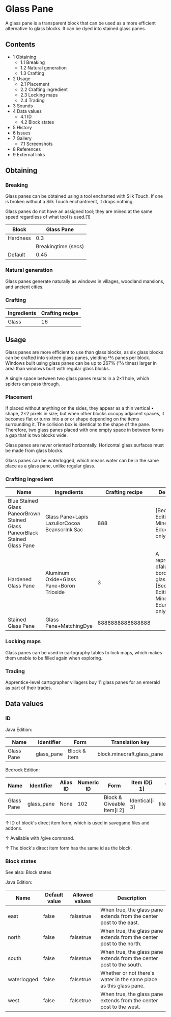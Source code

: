 # Glass Pane
A glass pane is a transparent block that can be used as a more efficient alternative to glass blocks. It can be dyed into stained glass panes.

## Contents
- 1 Obtaining
	- 1.1 Breaking
	- 1.2 Natural generation
	- 1.3 Crafting
- 2 Usage
	- 2.1 Placement
	- 2.2 Crafting ingredient
	- 2.3 Locking maps
	- 2.4 Trading
- 3 Sounds
- 4 Data values
	- 4.1 ID
	- 4.2 Block states
- 5 History
- 6 Issues
- 7 Gallery
	- 7.1 Screenshots
- 8 References
- 9 External links

## Obtaining
### Breaking
Glass panes can be obtained using a tool enchanted with Silk Touch. If one is broken without a Silk Touch enchantment, it drops nothing.

Glass panes do not have an assigned tool; they are mined at the same speed regardless of what tool is used.[1]

| Block    | Glass Pane          |
|----------|---------------------|
| Hardness | 0.3                 |
|          | Breakingtime (secs) |
| Default  | 0.45                |

### Natural generation
Glass panes generate naturally as windows in villages, woodland mansions, and ancient cities.

### Crafting
| Ingredients | Crafting recipe |
|-------------|-----------------|
| Glass       | 16              |

## Usage
Glass panes are more efficient to use than glass blocks, as six glass blocks can be crafted into sixteen glass panes, yielding 22⁄3 panes per block. Windows built using glass panes can be up to 267% (22⁄3 times) larger in area than windows built with regular glass blocks.

A single space between two glass panes results in a 2×1 hole, which spiders can pass through.
### Placement
If placed without anything on the sides, they appear as a thin vertical • shape, 2×2 pixels in size; but when other blocks occupy adjacent spaces, it becomes flat or turns into a  or  or  shape depending on the items surrounding it. The collision box is identical to the shape of the pane. Therefore, two glass panes placed with one empty space in between forms a gap that is two blocks wide.

Glass panes are never oriented horizontally. Horizontal glass surfaces must be made from glass blocks.

Glass panes can be waterlogged, which means water can be in the same place as a glass pane, unlike regular glass.

### Crafting ingredient
| Name                                                                        | Ingredients                                   | Crafting recipe  | Description                                                                                    |
|-----------------------------------------------------------------------------|-----------------------------------------------|------------------|------------------------------------------------------------------------------------------------|
| Blue Stained Glass PaneorBrown Stained Glass PaneorBlack Stained Glass Pane | Glass Pane+Lapis LazuliorCocoa BeansorInk Sac | 888              | ‌[Bedrock Edition and Minecraft Education  only]                                               |
| Hardened Glass Pane                                                         | Aluminum Oxide+Glass Pane+Boron Trioxide      | 3                | A representation ofalumino-borosilicate glass.‌[Bedrock Edition and Minecraft Education  only] |
| Stained Glass Pane                                                          | Glass Pane+MatchingDye                        | 8888888888888888 |                                                                                                |

### Locking maps
Glass panes can be used in cartography tables to lock maps, which makes them unable to be filled again when exploring.

### Trading
Apprentice-level cartographer villagers buy 11 glass panes for an emerald as part of their trades.

## Data values
### ID
Java Edition:

| Name       | Identifier | Form         | Translation key            |
|------------|------------|--------------|----------------------------|
| Glass Pane | glass_pane | Block & Item | block.minecraft.glass_pane |

Bedrock Edition:

| Name       | Identifier | Alias ID | Numeric ID | Form                       | Item ID[i 1]   | Translation key      |
|------------|------------|----------|------------|----------------------------|----------------|----------------------|
| Glass Pane | glass_pane | None     | 102        | Block & Giveable Item[i 2] | Identical[i 3] | tile.glass_pane.name |


↑ ID of block's direct item form, which is used in savegame files and addons.

↑ Available with /give command.

↑ The block's direct item form has the same id as the block.


### Block states
See also: Block states

Java Edition:

| Name        | Default value | Allowed values | Description                                                          |
|-------------|---------------|----------------|----------------------------------------------------------------------|
| east        | false         | falsetrue      | When true, the glass pane extends from the center post to the east.  |
| north       | false         | falsetrue      | When true, the glass pane extends from the center post to the north. |
| south       | false         | falsetrue      | When true, the glass pane extends from the center post to the south. |
| waterlogged | false         | falsetrue      | Whether or not there's water in the same place as this glass pane.   |
| west        | false         | falsetrue      | When true, the glass pane extends from the center post to the west.  |




